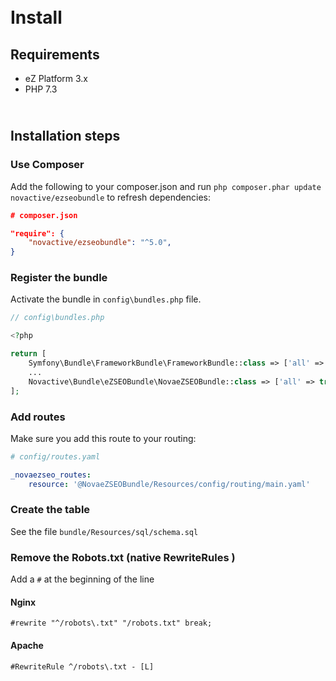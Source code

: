 # <i class="fa fa-3x fa-cogs"></i><br /> Install


## Requirements

* eZ Platform 3.x
* PHP 7.3


## <i class="fa fa-3x fa-spinner"></i><br /> Installation steps


### Use Composer

Add the following to your composer.json and run `php composer.phar update novactive/ezseobundle` to refresh dependencies:

```json
# composer.json

"require": {
    "novactive/ezseobundle": "^5.0",
}
```


### Register the bundle

Activate the bundle in `config\bundles.php` file.

```php
// config\bundles.php

<?php

return [
    Symfony\Bundle\FrameworkBundle\FrameworkBundle::class => ['all' => true],
    ...
    Novactive\Bundle\eZSEOBundle\NovaeZSEOBundle::class => ['all' => true],
];
```


### Add routes

Make sure you add this route to your routing:

```yml
# config/routes.yaml

_novaezseo_routes:
    resource: '@NovaeZSEOBundle/Resources/config/routing/main.yaml'

```

### Create the table

See the file `bundle/Resources/sql/schema.sql`


### Remove the Robots.txt (native RewriteRules )

Add a `#` at the beginning of the line

#### Nginx

```
#rewrite "^/robots\.txt" "/robots.txt" break;
```

#### Apache

```
#RewriteRule ^/robots\.txt - [L]
```
